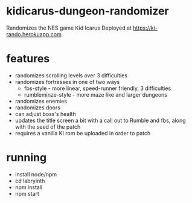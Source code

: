 # kidicarus-dungeon-randomizer
Randomizes the NES game Kid Icarus
Deployed at https://ki-rando.herokuapp.com

# features
* randomizes scrolling levels over 3 difficulties
* randomizes fortresses in one of two ways
  * fbs-style - more linear, speed-runner friendly, 3 difficulties
  * rumbleminze-style - more maze like and larger dungeons
* randomizes enemies
* randomizes doors
* can adjust boss's health
* updates the title screen a bit with a call out to Rumble and fbs, along with the seed of the patch
* requires a vanilla KI rom be uploaded in order to patch

# running
* install node/npm
* cd labryinth
* npm install
* npm start

